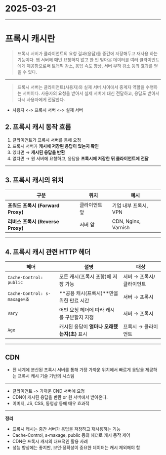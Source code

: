 # 2025-03-21
---

# 프록시 캐시란
> 프록시 서버가 클라이언트의 요청 결과(응답)를 중간에 저장해두고 재사용 하는 기능이다. 웹 서버에 매번 요청하지 않고
한 번 받아온 데이터를 여러 클라이언트에게 제공함으로써 트래픽 감소, 응답 속도 향상, 서버 부하 감소 등의 효과를 얻을 수  있다.

---

> 프록시 서버는 클라이언트(사용자)와 실제 서버 사이에서 중계자 역할을 수행하는 서버이다.
사용자의 요청을 받아서 실제 서버에 대신 전달하고, 응답도 받아서 다시 사용자에게 전달한다. 

- 사용자 <-> 프록시 서버 <-> 실제 서버 

## 2. 프록시 캐시 동작 흐름

1. 클라이언트가 프록시 서버를 통해 요청
2. 프록시 서버가 **캐시에 저장된 응답이 있는지 확인**
3. 있다면 → **캐시된 응답을 반환**
4. 없다면 → 원 서버에 요청하고, 응답을 **프록시에 저장한 뒤 클라이언트에 전달**

---

## 3. 프록시 캐시의 위치

| 구분 | 위치 | 예시 |
|------|------|------|
| **포워드 프록시 (Forward Proxy)** | 클라이언트 앞 | 기업 내부 프록시, VPN |
| **리버스 프록시 (Reverse Proxy)** | 서버 앞 | CDN, Nginx, Varnish |

---

## 4. 프록시 캐시 관련 HTTP 헤더

| 헤더 | 설명 | 대상 |
|------|--------------------------|--------|
| `Cache-Control: public` | 모든 캐시(프록시 포함)에 저장 가능 | 서버 → 프록시/클라이언트 |
| `Cache-Control: s-maxage=초` | **공용 캐시(프록시)**만을 위한 만료 시간 | 서버 → 프록시 |
| `Vary` | 어떤 요청 헤더에 따라 캐시를 구분할지 지정 | 서버 → 프록시 |
| `Age` | 캐시된 응답이 **얼마나 오래됐는지(초)** 표시 | 프록시 → 클라이언트 |

---

## CDN
- 전 세계에 분산된 프록시 서버를 통해 가장 가까운 위치에서 빠르게 응답을 제공하는 프록시 캐시 기술 기반의 시스템

---

- 클라이언트 -> 가까운 CND 서버에 요청
- CDN이 캐시된 응답을 반환 or 원 서버에서 받아온다.
- 이미지, JS, CSS, 동영상 등에 매우 효과적


---
**정리**
- 프록시 캐시는 중간 서버가 응답을 저장하고 재사용하는 기능
- Cache-Control, s-maxage, public 등의 헤더로 캐시 동작 제어
- CDN은 프록시 캐시의 대표적인 활용 사례
- 성능 향상에는 좋지만, 보안·정확성이 중요한 데이터는 캐시 제외해야 함